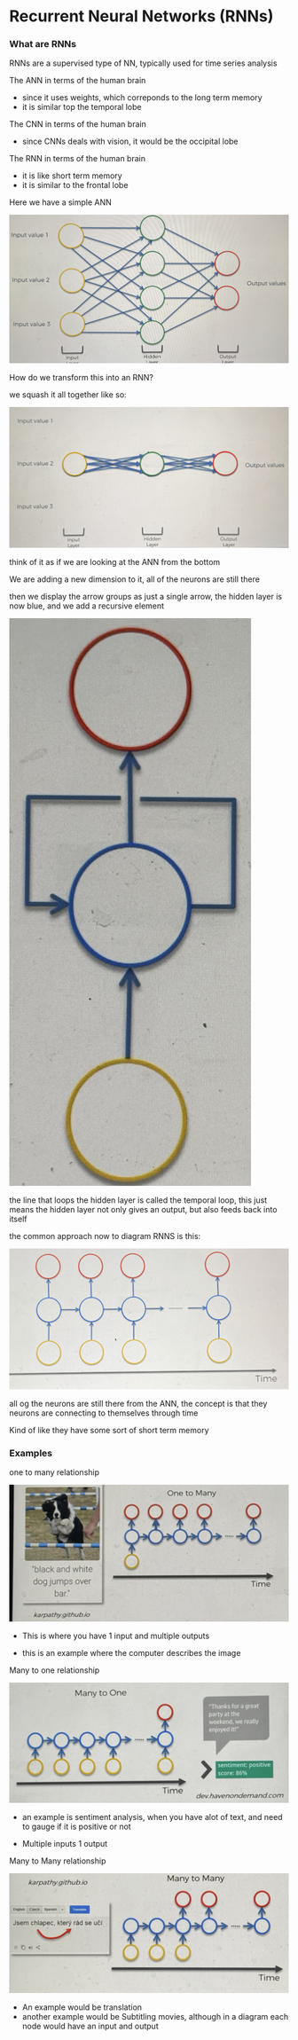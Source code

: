 # Recurrent Neural Networks (RNNs)

### What are RNNs

RNNs are a supervised type of NN, typically used for time series analysis

The ANN in terms of the human brain

- since it uses weights, which correponds to the long term memory
- it is similar top the temporal lobe

The CNN in terms of the human brain

- since CNNs deals with vision, it would be the occipital lobe

The RNN in terms of the human brain

- it is like short term memory
- it is similar to the frontal lobe

Here we have a simple ANN

![ANN](./7.52.1.jpg)

How do we transform this into an RNN?

we squash it all together like so:

![RNN](./7.52.2.jpg)

think of it as if we are looking at the ANN from the bottom

We are adding a new dimension to it, all of the neurons are still there

then we display the arrow groups as just a single arrow, the hidden layer is now blue, and we add a recursive element

![RNN.1](./7.52.3.jpg)

the line that loops the hidden layer is called the temporal loop, this just means the hidden layer not only gives an output, but also feeds back into itself

the common approach now to diagram RNNS is this:

![RNN.2](./7.52.4.jpg)

all og the neurons are still there from the ANN, the concept is that they neurons are connecting to themselves through time

Kind of like they have some sort of short term memory

### Examples

one to many relationship

![RNN_Ex.1](./7.52.5.jpg)

- This is where you have 1 input and multiple outputs

- this is an example where the computer describes the image

Many to one relationship

![RNN_Ex.2](./7.52.6.jpg)

- an example is sentiment analysis, when you have alot of text, and need to gauge if it is positive or not

- Multiple inputs 1 output

Many to Many relationship

![RNN_Ex.2](./7.52.7.jpg)

- An example would be translation
- another example would be Subtitling movies, although in a diagram each node would have an input and output

